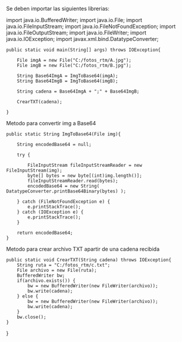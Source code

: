 
Se deben importar las siguientes librerias:

import java.io.BufferedWriter;
import java.io.File;
import java.io.FileInputStream;
import java.io.FileNotFoundException;
import java.io.FileOutputStream;
import java.io.FileWriter;
import java.io.IOException;
import javax.xml.bind.DatatypeConverter;

    public static void main(String[] args) throws IOException{
        
        File imgA = new File("C:/fotos_rtm/A.jpg");
        File imgB = new File("C:/fotos_rtm/B.jpg");
        
        String Base64ImgA = ImgToBase64(imgA);
        String Base64ImgB = ImgToBase64(imgB);

        String cadena = Base64ImgA + ";" + Base64ImgB;
        
        CrearTXT(cadena);
        
    }
    
 Metodo para convertir img a Base64
     
    
    public static String ImgToBase64(File img){
        
        String encodedBase64 = null;
        
        try {
            
            FileInputStream fileInputStreamReader = new FileInputStream(img);
            byte[] bytes = new byte[(int)img.length()];
            fileInputStreamReader.read(bytes);
            encodedBase64 = new String( DatatypeConverter.printBase64Binary(bytes) );
          
        } catch (FileNotFoundException e) {
            e.printStackTrace();
        } catch (IOException e) {
            e.printStackTrace();
        }
        
        return encodedBase64;
    }
 
 Metodo para crear archivo TXT apartir de una cadena recibida
    
    public static void CrearTXT(String cadena) throws IOException{
        String ruta = "C:/fotos_rtm/c.txt";
        File archivo = new File(ruta);
        BufferedWriter bw;
        if(archivo.exists()) {
            bw = new BufferedWriter(new FileWriter(archivo));
            bw.write(cadena);
        } else {
            bw = new BufferedWriter(new FileWriter(archivo));
            bw.write(cadena);
        }
        bw.close();
    }
    
}
